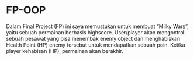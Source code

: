 # FP-OOP
Dalam Final Project (FP) ini saya memustukan untuk membuat “Milky Wars”, yaitu sebuah permainan berbasis highscore. User/player akan mengontrol sebuah pesawat yang bisa menembak enemy object dan menghabiskan Health Point (HP) enemy tersebut untuk mendapatkan sebuah poin. Ketika player kehabisan (HP),  permainan akan berakhir.
